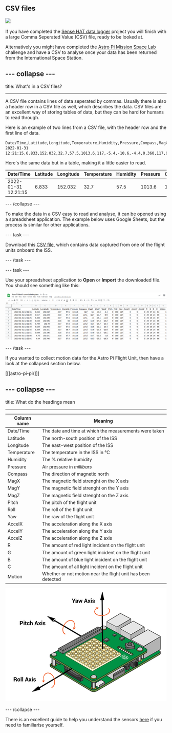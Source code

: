 ## CSV files

![](images/columbus.jpg)

If you have completed the [Sense HAT data logger](https://projects.raspberrypi.org/en/projects/sense-hat-data-logger/) project you will finish with a large Comma Seperated Value (CSV) file, ready to be looked at.

Alternatively you might have completed the [Astro Pi Mission Space Lab](https://astro-pi.org/mission-space-lab/guidelines/life-in-space) challenge and have a CSV to analyse once your data has been returned from the International Space Station.

--- collapse ---
---

title: What's in a CSV files?

---

A CSV file contains lines of data seperated by commas. Usually there is also a header row in a CSV file as well, which describes the data. CSV files are an excellent way of storing tables of data, but they can be hard for humans to read through.

Here is an example of two lines from a CSV file, with the header row and the first line of data.

```
Date/Time,Latitude,Longitude,Temperature,Humidity,Pressure,Compass,MagX,MagY,MagZ,Pitch,Roll,Yaw,AccelX,AccelY,AccelZ,R,G,B,C,Motion
2022-01-31 12:21:15,6.833,152.032,32.7,57.5,1013.6,117,-5.4,-10.6,-4.4,0,360,117,0,0,0,29,27,24,84,1
```

Here's the same data but in a table, making it a little easier to read.

| Date/Time | Latitude | Longitude | Temperature | Humidity | Pressure | Compass | MagX | MagY | MagZ | Pitch | Roll | Yaw | AccelX | AccelY | AccelZ | R | G | B | C | Motion |
| --- | --- | --- | --- | --- | --- | --- | --- | --- | --- | --- | --- | --- | --- | --- | --- | --- | --- | --- | --- | --- |
| 2022-01-31 12:21:15 | 6.833 | 152.032 | 32.7 | 57.5 | 1013.6 | 117 | -5.4 | -10.6 | -4.4 | 0 | 360 | 117 | 0 | 0 | 0 | 29 | 27 | 24 | 84 | 1 |

--- /collapse ---

To make the data in a CSV easy to read and analyse, it can be opened using a spreadsheet application. The example below uses Google Sheets, but the process is similar for other applications.

--- task ---

Download this [CSV file](https://github.com/raspberrypilearning/astro-pi-flight-data-analysis/raw/master/en/resources/Astro%20PI%20Mark%20II%20commissioning%20data%20-%20IR.csv), which contains data captured from one of the flight units onboard the ISS.

--- /task ---

--- task ---

Use your spreadsheet application to **Open** or **Import** the downloaded file. You should see something like this:

![screenshot of the first few rows of the downloaded CSV file, opened in Google Sheets](images/table-screenshot.png)

--- /task ---

If you wanted to collect motion data for the Astro Pi Flight Unit, then have a look at the collapsed section below.

[[[astro-pi-pir]]]

--- collapse ---
---

title: What do the headings mean

---
Column name|Meaning
---|---
Date/Time|The date and time at which the measurements were taken
Latitude|The north-south position of the ISS
Longitude|The east-west position of the ISS
Temperature|The temperature in the ISS in °C
Humidity|The % relative humidity
Pressure|Air pressure in *millibars*
Compass|The direction of magnetic north
MagX|The magnetic field strenght on the X axis
MagY|The magnetic field strenght on the Y axis
MagZ|The magnetic field strenght on the Z axis
Pitch|The pitch of the flight unit
Roll|The roll of the flight unit
Yaw|The raw of the flight unit
AccelX|The acceleration along the X axis
AccelY|The acceleration along the Y axis
AccelZ|The acceleration along the Z axis
R|The amount of red light incident on the flight unit
G|The amount of green light incident on the flight unit
B|The amount of blue light incident on the flight unit
C|The amount of all light incident on the flight unit
Motion|Whether or not motion near the flight unit has been detected

![the roll, pitch and yaw axis shown on a Sense HAT](images/orientation.png)

--- /collapse ---

There is an excellent guide to help you understand the sensors [here](https://projects.raspberrypi.org/en/projects/getting-started-with-the-sense-hat) if you need to familiarise yourself.

